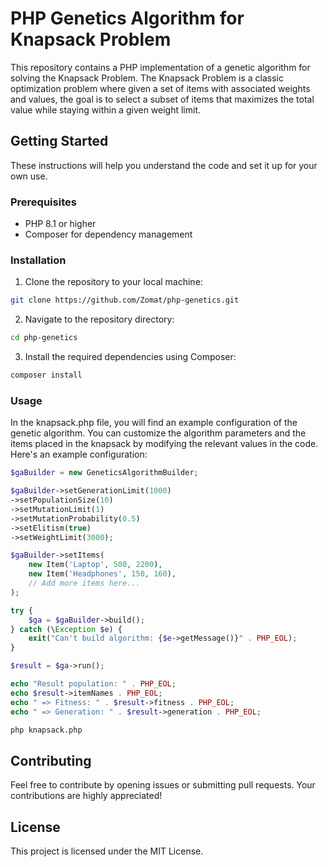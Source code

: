 # PHP Genetics Algorithm for Knapsack Problem

This repository contains a PHP implementation of a genetic algorithm for solving the Knapsack Problem. The Knapsack Problem is a classic optimization problem where given a set of items with associated weights and values, the goal is to select a subset of items that maximizes the total value while staying within a given weight limit.

## Getting Started

These instructions will help you understand the code and set it up for your own use.

### Prerequisites

- PHP 8.1 or higher
- Composer for dependency management

### Installation

1. Clone the repository to your local machine:

```bash
git clone https://github.com/Zomat/php-genetics.git
```

2. Navigate to the repository directory:

```bash
cd php-genetics
```

3. Install the required dependencies using Composer:

```bash
composer install
```

### Usage

In the knapsack.php file, you will find an example configuration of the genetic algorithm. You can customize the algorithm parameters and the items placed in the knapsack by modifying the relevant values in the code. Here's an example configuration:

```php
$gaBuilder = new GeneticsAlgorithmBuilder;

$gaBuilder->setGenerationLimit(1000)
->setPopulationSize(10)
->setMutationLimit(1)
->setMutationProbability(0.5)
->setElitism(true)
->setWeightLimit(3000);

$gaBuilder->setItems(
    new Item('Laptop', 500, 2200),
    new Item('Headphones', 150, 160),
    // Add more items here...
);

try {
    $ga = $gaBuilder->build();
} catch (\Exception $e) {
    exit("Can't build algorithm: {$e->getMessage()}" . PHP_EOL);
}

$result = $ga->run();

echo "Result population: " . PHP_EOL;
echo $result->itemNames . PHP_EOL;
echo " => Fitness: " . $result->fitness . PHP_EOL;
echo " => Generation: " . $result->generation . PHP_EOL;

```

```bash
php knapsack.php
```

## Contributing

Feel free to contribute by opening issues or submitting pull requests. Your contributions are highly appreciated!

## License

This project is licensed under the MIT License.